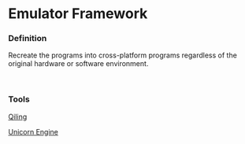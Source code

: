 # Emulator Framework
### **Definition**
Recreate the programs into cross-platform programs regardless of the original hardware or software environment.

<br>

### **Tools**
[Qiling](https://qiling.io)

[Unicorn Engine](https://www.unicorn-engine.org)